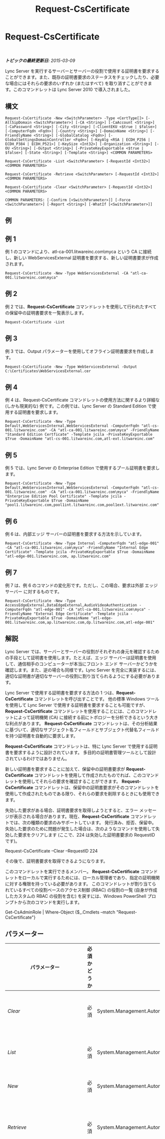 ﻿---
title: Request-CsCertificate
TOCTitle: Request-CsCertificate
ms:assetid: 24e8ba6f-6023-4c03-a594-5b40784fd16a
ms:mtpsurl: https://technet.microsoft.com/ja-jp/library/Gg425723(v=OCS.15)
ms:contentKeyID: 48271504
ms.date: 05/19/2016
mtps_version: v=OCS.15
ms.translationtype: HT
---

# Request-CsCertificate

 

_**トピックの最終更新日:** 2015-03-09_

Lync Server を実行するサーバーとサーバーの役割で使用する証明書を要求することができます。また、既存の証明書要求のステータスをチェックしたり、必要な場合にはそれらの要求のいずれか (またはすべて) を取り消すことができます。このコマンドレットは Lync Server 2010 で導入されました。

## 構文

    Request-CsCertificate -New <SwitchParameter> -Type <CertType[]> [-AllSipDomain <SwitchParameter>] [-CA <String>] [-CaAccount <String>] [-CaPassword <String>] [-City <String>] [-ClientEKU <$true | $false>] [-ComputerFqdn <Fqdn>] [-Country <String>] [-DomainName <String>] [-FriendlyName <String>] [-GlobalCatalog <Fqdn>] [-GlobalSettingsDomainController <Fqdn>] [-KeyAlg <RSA | ECDH_P256 | ECDH_P384 | ECDH_P521>] [-KeySize <Int32>] [-Organization <String>] [-OU <String>] [-Output <String>] [-PrivateKeyExportable <$true | $false>] [-State <String>] [-Template <String>] <COMMON PARAMETERS>

    Request-CsCertificate -List <SwitchParameter> [-RequestId <Int32>] <COMMON PARAMETERS>

    Request-CsCertificate -Retrieve <SwitchParameter> [-RequestId <Int32>] <COMMON PARAMETERS>

    Request-CsCertificate -Clear <SwitchParameter> [-RequestId <Int32>] <COMMON PARAMETERS>

    COMMON PARAMETERS: [-Confirm [<SwitchParameter>]] [-Force <SwitchParameter>] [-Report <String>] [-WhatIf [<SwitchParameter>]]

## 例

## 例 1

例 1 のコマンドにより、atl-ca-001.litwareinc.com\\myca という CA に接続し、新しい WebServicesExternal 証明書を要求する、新しい証明書要求が作成されます。

    Request-CsCertificate -New -Type WebServicesExternal -CA "atl-ca-001.litwareinc.com\myca"

## 例 2

例 2 では、**Request-CsCertificate** コマンドレットを使用して行われたすべての保留中の証明書要求を一覧表示します。

    Request-CsCertificate -List

## 例 3

例 3 では、Output パラメーターを使用してオフライン証明書要求を作成します。

    Request-CsCertificate -New -Type WebServicesExternal -Output C:\Certificates\WebServicesExternal.cer

## 例 4

例 4 は、Request-CsCertificate コマンドレットの使用方法に関するより詳細な (しかも現実的な) 例です。この例では、Lync Server の Standard Edition で使用する証明書を要求します。

    Request-CsCertificate -New -Type Default,WebServicesInternal,WebServicesExternal -ComputerFqdn "atl-cs-001.litwareinc.com" -CA "atl-ca-001.litwareinc.com\myca" -FriendlyName "Standard Edition Certficate" -Template jcila -PrivateKeyExportable $True -DomainName "atl-cs-001.litwareinc.com,atl-ext.litwareinc.com"

## 例 5

例 5 では、Lync Server の Enterprise Edition で使用するプール証明書を要求します。

    Request-CsCertificate -New -Type Default,WebServicesInternal,WebServicesExternal -ComputerFqdn "atl-cs-001.litwareinc.com" -CA "atl-ca-001.litwareinc.com\myca" -FriendlyName "Enterprise Edition Pool Certificate" -Template jcila -PrivateKeyExportable $True -DomainName "pool1.litwareinc.com,pool1int.litwareinc.com,pool1ext.litwareinc.com"

## 例 6

例 6 は、内部エッジ サーバーの証明書を要求する方法を示しています。

    Request-CsCertificate -New -Type Internal -ComputerFqdn "atl-edge-001" -CA "atl-ca-001.litwareinc.com\myca" -FriendlyName "Internal Edge Certificate" -Template jcila -PrivateKeyExportable $True -DomainName "atl-edge-001.litwareinc.com, ap.litwareinc.com"

## 例 7

例 7 は、例 6 のコマンドの変化形です。ただし、この場合、要求は外部 エッジ サーバー に対するものです。

    Request-CsCertificate -New -Type AccessEdgeExternal,DataEdgeExternal,AudioVideoAuthentication -ComputerFqdn "atl-edge-001" -CA "atl-ca-001.litwareinc.com\myca" -FriendlyName "External Edge Certificate" -Template jcila -PrivateKeyExportable $True -DomainName "atl-edge-001.litwareinc.com,ap.litwareinc.com,dp.litwareinc.com,atl-edge-001"

## 解説

Lync Server では、サーバーとサーバーの役割がそれぞれの身元を確認するための手段として証明書を使用します。たとえば、エッジ サーバーは証明書を使用して、通信相手のコンピューターが本当にフロント エンド サーバーかどうかを確認します。また、逆の場合も同様です。Lync Server を完全に実装するには、適切な証明書が適切なサーバーの役割に割り当てられるようにする必要があります。

Lync Server で使用する証明書を要求する方法の 1 つは、**Request-CsCertificate** コマンドレットを呼び出すことです。 他の標準 Windows ツールを使用して Lync Server で使用する証明書を要求することも可能ですが、**Request-CsCertificate** コマンドレットを使用することには、このコマンドレットによって証明機関 (CA) に接続する前にトポロジーを分析できるという大きな利点があります。 **Request-CsCertificate** コマンドレットは、その分析結果に基づいて、適切なサブジェクト名フィールドとサブジェクト代替名フィールドを持つ証明書を自動的に要求します。

**Request-CsCertificate** コマンドレットは、特に Lync Server で使用する証明書を要求するように設計されています。 多目的の証明書管理ツールとして設計されているわけではありません。

新しい証明書を要求することに加えて、保留中の証明書要求が **Request-CsCertificate** コマンドレットを使用して作成されたものでれば、このコマンドレットを使用してそれらの要求を確認することができます。 **Request-CsCertificate** コマンドレットは、保留中の証明書要求がそのコマンドレットを使用して作成されたものである限り、それらの要求を削除するときにも使用できます。

失効した要求がある場合、証明書要求を取得しようとすると、エラー メッセージが表示される場合があります。現在、**Request-CsCertificate** コマンドレットでは、次の種類の要求のみサポートしています。 発行済み、拒否、保留中。 失効した要求のために問題が発生した場合は、次のようなコマンドを使用して失効した要求をクリアします (ここで、224 は失効した証明書要求の RequestID です)。

Request-CsCertificate –Clear –RequestID 224

その後で、証明書要求を取得できるようになります。

このコマンドレットを実行できるメンバー。 **Request-CsCertificate** コマンドレットをローカルで実行するためには、ローカル管理者であり、指定の証明機関に対する権限を持っている必要があります。 このコマンドレットが割り当てられているすべての役割ベースのアクセス制御 (RBAC) の役割の一覧 (自身が作成したカスタムの RBAC の役割を含む) を戻すには、Windows PowerShell プロンプトから次のコマンドを実行します。

Get-CsAdminRole | Where-Object {$\_.Cmdlets –match "Request-CsCertificate"}

## パラメーター


<table>
<colgroup>
<col style="width: 25%" />
<col style="width: 25%" />
<col style="width: 25%" />
<col style="width: 25%" />
</colgroup>
<thead>
<tr class="header">
<th>パラメーター</th>
<th>必須かどうか</th>
<th>型</th>
<th>説明</th>
</tr>
</thead>
<tbody>
<tr class="odd">
<td><p><em>Clear</em></p></td>
<td><p>必須</p></td>
<td><p>System.Management.Automation.SwitchParameter</p></td>
<td><p>指定すると、<strong>Request-CsCertificate</strong> コマンドレットを使用して作成された保留中の証明書要求がすべて削除されます。</p></td>
</tr>
<tr class="even">
<td><p><em>List</em></p></td>
<td><p>必須</p></td>
<td><p>System.Management.Automation.SwitchParameter</p></td>
<td><p>指定すると、<strong>Request-CsCertificate</strong> コマンドレットを使用して作成された保留中の証明書要求がすべて一覧表示されます。</p></td>
</tr>
<tr class="odd">
<td><p><em>New</em></p></td>
<td><p>必須</p></td>
<td><p>System.Management.Automation.SwitchParameter</p></td>
<td><p>指定すると、新しい証明書を要求することを示します。</p></td>
</tr>
<tr class="even">
<td><p><em>Retrieve</em></p></td>
<td><p>必須</p></td>
<td><p>System.Management.Automation.SwitchParameter</p></td>
<td><p>指定すると、<strong>Request-CsCertificate</strong> コマンドレットを使用して作成された保留中の証明書要求すべてを取得し、操作の完了を試み、要求された証明書をインポートします。</p></td>
</tr>
<tr class="odd">
<td><p><em>Type</em></p></td>
<td><p>必須</p></td>
<td><p>Microsoft.Rtc.Management.Deployment.CertType[]</p></td>
<td><p>要求する証明書のタイプ。 次のようなタイプの証明書があります (これらに限定されるわけではありません)。</p>
<p>AccessEdgeExternal</p>
<p>AudioVideoAuthentication</p>
<p>DataEdgeExternal</p>
<p>Default</p>
<p>External</p>
<p>Internal</p>
<p>iPhoneAPNService</p>
<p>iPadAPNService</p>
<p>MPNService</p>
<p>PICWebService (Microsoft Lync Online 2010 のみ)</p>
<p>ProvisionService (Microsoft Lync Online 2010 のみ)</p>
<p>WebServicesExternal</p>
<p>WebServicesInternal</p>
<p>WsFedTokenTransfer</p>
<p>たとえば、次の構文によって新しい Default 証明書を要求します。 -Type Default。</p>
<p>次のように、証明書の種類をコンマで区切ることにより、1 つのコマンドで複数の種類を指定できます。</p>
<p>-Type Internal,External,Default</p></td>
</tr>
<tr class="even">
<td><p><em>AllSipDomain</em></p></td>
<td><p>省略可能</p></td>
<td><p>System.Management.Automation.SwitchParameter</p></td>
<td><p>指定すると、すべての SIP ドメインが証明書のサブジェクト代替名フィールドに自動的に追加されます。指定しない場合、既定では、プライマリ SIP ドメインのみが追加されます。ただし、DomainName パラメーターを指定すると、追加ドメインを指定できます。</p></td>
</tr>
<tr class="odd">
<td><p><em>CA</em></p></td>
<td><p>省略可能</p></td>
<td><p>System.String</p></td>
<td><p>CA を指す完全修飾ドメイン名 (FQDN)。 次に例を示します。 -CA &quot;atl-ca-001.litwareinc.com\myca&quot;。 既知の CA の一覧を表示するには、Windows PowerShell プロンプトで次のように入力して Enter キーを押します。</p>
<p>certutil</p>
<p>Certutil によって戻される Config プロパティは、CA の場所を示します。</p></td>
</tr>
<tr class="even">
<td><p><em>CaAccount</em></p></td>
<td><p>省略可能</p></td>
<td><p>System.String</p></td>
<td><p>ドメイン\ユーザー名の形式を使用して新しい資格情報を要求するユーザーのアカウント名。 次に例を示します。 -CaAccount &quot;litwareinc\kenmyer&quot;。 指定しない場合、<strong>Request-CsCertificate</strong> コマンドレットは、新しい資格情報を要求するときにログオン ユーザーの資格情報を使用します。</p></td>
</tr>
<tr class="odd">
<td><p><em>CaPassword</em></p></td>
<td><p>省略可能</p></td>
<td><p>System.String</p></td>
<td><p>新しい証明書を要求するユーザーのパスワード (CaAccount パラメーターを使用して指定)。</p></td>
</tr>
<tr class="even">
<td><p><em>City</em></p></td>
<td><p>省略可能</p></td>
<td><p>System.String</p></td>
<td><p>証明書が展開される市区町村。</p></td>
</tr>
<tr class="odd">
<td><p><em>ClientEKU</em></p></td>
<td><p>省略可能</p></td>
<td><p>System.Boolean</p></td>
<td><p>証明書をクライアント認証で使用する場合は、このパラメーターを True に設定します。 この方式の認証は、ユーザーが、AOL のアカウントを持つ人々とインスタント メッセージを交換できるようにする場合に必要になります。 パラメーター名の EKU 部分は、拡張キー使用法の短縮形です。拡張キー使用法フィールドには、その証明書で有効な使用法の一覧が表示されます。</p></td>
</tr>
<tr class="even">
<td><p><em>ComputerFqdn</em></p></td>
<td><p>省略可能</p></td>
<td><p>Microsoft.Rtc.Management.Deploy.Fqdn</p></td>
<td><p>証明書を要求するコンピューターの FQDN。 指定すると、指定したコンピューターの場所を検出するために、中央管理ストア に接続するよう <strong>Request-CsCertificate</strong> コマンドレットが強制的に実行されます。 プール証明書を要求する場合でも、証明書を要求する場合は常にコンピューター名を使用する必要があります。 <strong>Request-CsCertificate</strong> コマンドレットを実行すると、このコマンドレットを使用して取得される証明書のサブジェクト名にプール名が自動的に追加されます。</p></td>
</tr>
<tr class="odd">
<td><p><em>Confirm</em></p></td>
<td><p>省略可能</p></td>
<td><p>System.Management.Automation.SwitchParameter</p></td>
<td><p>コマンドの実行前に確認メッセージが表示されます。</p></td>
</tr>
<tr class="even">
<td><p><em>Country</em></p></td>
<td><p>省略可能</p></td>
<td><p>System.String</p></td>
<td><p>証明書が展開される国/地域。</p></td>
</tr>
<tr class="odd">
<td><p><em>DomainName</em></p></td>
<td><p>省略可能</p></td>
<td><p>System.String</p></td>
<td><p>証明書のサブジェクトの別名フィールドに追加する必要のある完全修飾ドメイン名のコンマ区切り一覧。次に例を示します。</p>
<p>-DomainName &quot;atl-cs-001.litwareinc.com, atl-cs-002.litwareinc.com,atl-cs-003.litwareinc.com&quot;</p></td>
</tr>
<tr class="even">
<td><p><em>Force</em></p></td>
<td><p>省略可能</p></td>
<td><p>System.Management.Automation.SwitchParameter</p></td>
<td><p>コマンド実行中に発生する可能性のある、致命的ではないすべてのエラー メッセージを表示しないようにします。</p></td>
</tr>
<tr class="odd">
<td><p><em>FriendlyName</em></p></td>
<td><p>省略可能</p></td>
<td><p>System.String</p></td>
<td><p>証明書の識別を容易にするユーザー割り当ての名前。</p></td>
</tr>
<tr class="even">
<td><p><em>GlobalCatalog</em></p></td>
<td><p>省略可能</p></td>
<td><p>Microsoft.Rtc.Management.Deploy.Fqdn</p></td>
<td><p>ドメイン内のグローバル カタログ サーバーの FQDN。 属するドメイン内のアカウントを使用して、コンピューターで <strong>Request-CsCertificate</strong> コマンドレットを実行する場合、このパラメーターは不要です。</p></td>
</tr>
<tr class="odd">
<td><p><em>GlobalSettingsDomainController</em></p></td>
<td><p>省略可能</p></td>
<td><p>Microsoft.Rtc.Management.Deploy.Fqdn</p></td>
<td><p>グローバル設定が保存されているドメイン コントローラーの FQDN。グローバル設定が Active Directory ドメイン サービス のシステム コンテナーに保存されている場合は、このパラメーターでルート ドメイン コントローラーを指定する必要があります。 グローバル設定が構成コンテナーに保存されている場合は、すべてのドメイン コントローラーが使用でき、このパラメーターを省略できます。</p></td>
</tr>
<tr class="even">
<td><p><em>KeyAlg</em></p></td>
<td><p>省略可能</p></td>
<td><p>Microsoft.Rtc.Management.Deployment.X509Certificates.KeyAlgorithmIdentifier</p></td>
<td><p>新しい証明書の公開キーと秘密キーを生成するときに使用する暗号化アルゴリズムのタイプを示します。 次のような有効なキー アルゴリズムがあります。</p>
<p>RSA</p>
<p>ECDH_P256</p>
<p>ECDH_P384</p>
<p>ECDH_P521</p></td>
</tr>
<tr class="odd">
<td><p><em>KeySize</em></p></td>
<td><p>省略可能</p></td>
<td><p>System.Int32</p></td>
<td><p>証明書で使用する秘密キーのサイズ (ビット単位) を指定します。 キーのサイズが大きいほど安全性が高くなりますが、復号化するためには処理のオーバーヘッドが大きくなります。</p>
<p>有効なキーのサイズは、1024、2048、および 4096 です。たとえば、次のようになります。 -KeySize 2048。</p></td>
</tr>
<tr class="even">
<td><p><em>Organization</em></p></td>
<td><p>省略可能</p></td>
<td><p>System.String</p></td>
<td><p>新しい証明書を要求している組織の名前。 次に例を示します。 -Organization &quot;Litwareinc&quot;。</p></td>
</tr>
<tr class="odd">
<td><p><em>OU</em></p></td>
<td><p>省略可能</p></td>
<td><p>System.String</p></td>
<td><p>新しい証明書を割り当てるコンピューターの Active Directory 組織単位。</p></td>
</tr>
<tr class="even">
<td><p><em>Output</em></p></td>
<td><p>省略可能</p></td>
<td><p>System.String</p></td>
<td><p>証明書ファイルへのパス。 オフライン証明書要求を作成する場合、Output パラメーターを使用して、証明書要求へのファイル パスを指定します。たとえば、次のように指定します。 -Output C:\Certificates\NewCertificate.pfx。これにより、処理のために証明機関に電子メールで送付することができる、証明書要求ファイルが作成されます。</p></td>
</tr>
<tr class="odd">
<td><p><em>PrivateKeyExportable</em></p></td>
<td><p>省略可能</p></td>
<td><p>System.Boolean</p></td>
<td><p>証明書の秘密キーをエクスポート可能にする場合は、このパラメーターを True に設定します。 秘密キーがエクスポート可能な場合は、証明書をコピーして複数のコンピューターで使用することができます。</p></td>
</tr>
<tr class="even">
<td><p><em>Report</em></p></td>
<td><p>省略可能</p></td>
<td><p>System.String</p></td>
<td><p>コマンドレット実行時に作成されるログ ファイルのファイル パスを指定できるようにします。 次に例を示します。 -Report &quot;C:\Logs\Certificates.html&quot;</p></td>
</tr>
<tr class="odd">
<td><p><em>RequestId</em></p></td>
<td><p>省略可能</p></td>
<td><p>System.Int32</p></td>
<td><p>証明書要求に関連付けられた識別番号。 RequestID パラメーターを使用することにより、個々の証明書を一覧表示、取得、またはクリアすることができます。</p></td>
</tr>
<tr class="even">
<td><p><em>State</em></p></td>
<td><p>省略可能</p></td>
<td><p>System.String</p></td>
<td><p>証明書が展開される都道府県。 次に例を示します。 -State WA。</p></td>
</tr>
<tr class="odd">
<td><p><em>Template</em></p></td>
<td><p>省略可能</p></td>
<td><p>System.String</p></td>
<td><p>新しい証明書を生成するときに使用する証明書テンプレートを指定します。たとえば-Template &quot;WebServer&quot; のようになります。 要求されたテンプレートは、CA にインストールされている必要があります。 入力する値は、テンプレートの表示名でなく、テンプレート名である必要があります。</p></td>
</tr>
<tr class="even">
<td><p><em>WhatIf</em></p></td>
<td><p>省略可能</p></td>
<td><p>System.Management.Automation.SwitchParameter</p></td>
<td><p>実際にコマンドを実行しなくてもコマンドの実行結果がわかります。</p></td>
</tr>
</tbody>
</table>


## 入力の種類

なし。 **Request-CsCertificate** コマンドレットは、パイプ処理された入力を受け入れません。

## 戻り値の種類

なし。 代わりに、**Request-CsCertificate** コマンドレットは、Microsoft.Rtc.Management.Deployment.CertificateReference オブジェクトのインスタンスの管理に役立ちます。

## 関連項目

#### その他のリソース

[Get-CsCertificate](get-cscertificate.md)  
[Import-CsCertificate](import-cscertificate.md)  
[Remove-CsCertificate](remove-cscertificate.md)  
[Set-CsCertificate](set-cscertificate.md)

